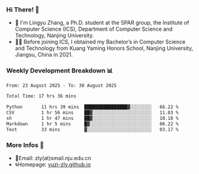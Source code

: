 ### Hi There! 👋 
- 🐳 I'm Lingyu Zhang, a Ph.D. student at the SPAR group, the Institute of Computer Science (ICS), Department of Computer Science and Technology, Nanjing University.
- 🧑‍🎓 Before joining ICS, I obtained my Bachelor’s in Computer Science and Technology from Kuang Yaming Honors School, Nanjing University, Jiangsu, China in 2021.

### Weekly Development Breakdown :bar_chart:

<!--START_SECTION:waka-->

```txt
From: 23 August 2025 - To: 30 August 2025

Total Time: 17 hrs 36 mins

Python       11 hrs 39 mins  ████████████████▓░░░░░░░░   66.22 %
CSV          1 hr 56 mins    ██▓░░░░░░░░░░░░░░░░░░░░░░   11.03 %
sh           1 hr 47 mins    ██▓░░░░░░░░░░░░░░░░░░░░░░   10.18 %
Markdown     1 hr 5 mins     █▓░░░░░░░░░░░░░░░░░░░░░░░   06.22 %
Text         33 mins         ▓░░░░░░░░░░░░░░░░░░░░░░░░   03.17 %
```

<!--END_SECTION:waka-->

<!--
### Github Contributions :octocat:

![](https://raw.githubusercontent.com/yuzi-zly/yuzi-zly/output/github-contribution-grid-snake.svg)              
-->

### More Infos 📖

- 📧Email: zly(at)smail.nju.edu.cn
- 🌀Homepage: [yuzi-zly.github.io](https://yuzi-zly.github.io/)
